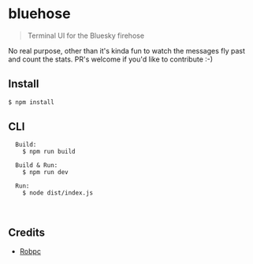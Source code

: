 # bluehose

> Terminal UI for the Bluesky firehose

No real purpose, other than it's kinda fun to watch the messages fly past and count the stats. PR's welcome if you'd like to contribute :-)

## Install

```bash
$ npm install
```

## CLI
```
  Build:
    $ npm run build

  Build & Run:
    $ npm run dev

  Run:
    $ node dist/index.js
```



&nbsp;

## Credits
- [Robpc](https://github.com/robpc/bluesky-firehose-test/tree/main)